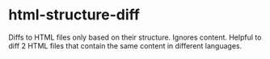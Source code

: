 # html-structure-diff
Diffs to HTML files only based on their structure. Ignores content. Helpful to diff 2 HTML files that contain the same content in different languages.
